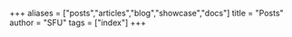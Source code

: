 +++
aliases = ["posts","articles","blog","showcase","docs"]
title = "Posts"
author = "SFU"
tags = ["index"]
+++
